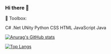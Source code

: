 ### Hi there 👋

<!--
**Ernestocardenas/Ernestocardenas** is a ✨ _special_ ✨ repository because its `README.md` (this file) appears on your GitHub profile.

Here are some ideas to get you started:

- 🔭 I’m currently working on ...
- 🌱 I’m currently learning ...
- 👯 I’m looking to collaborate on ...
- 🤔 I’m looking for help with ...
- 💬 Ask me about ...
- 📫 How to reach me: ...
- 😄 Pronouns: ...
- ⚡ Fun fact: ...
-->
🧰 Toolbox:

C# .Net UNity Python CSS HTML JavaScript Java

[![Anurag's GitHub stats](https://github-readme-stats.vercel.app/api?username=Ernestocardenas&show_icons=true&theme=radical)](https://github.com/Ernestocardenas/github-readme-stats)

[![Top Langs](https://github-readme-stats.vercel.app/api/top-langs/?username=Ernestocardenas&theme=radical)](https://github.com/Ernestocardenas/github-readme-stats)
